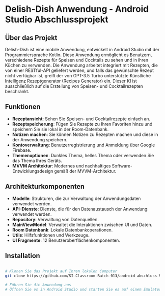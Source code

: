 # Delish-Dish Anwendung - Android Studio Abschlussprojekt

## Über das Projekt
Delish-Dish ist eine mobile Anwendung, entwickelt in Android Studio mit der Programmiersprache Kotlin. 
Diese Anwendung ermöglicht es Benutzern, verschiedene Rezepte für Speisen und Cocktails zu sehen und in ihren Küchen zu verwenden. 
Die Anwendung arbeitet integriert mit Rezepten, die von einer RESTful-API geliefert werden, und falls das 
gewünschte Rezept nicht verfügbar ist, greift der von GPT-3.5 Turbo unterstützte Künstliche Intelligenz Rezeptgenerator 
(Recipes Generator) ein. Dieser KI ist ausschließlich auf die Erstellung von Speisen- und Cocktailrezepten beschränkt.

## Funktionen
- **Rezeptansicht**: Sehen Sie Speisen- und Cocktailrezepte einfach an.
- **Rezeptspeicherung**: Fügen Sie Rezepte zu Ihren Favoriten hinzu und speichern Sie sie lokal in der Room-Datenbank.
- **Notizen machen**: Sie können Notizen zu Rezepten machen und diese in der Anwendung speichern.
- **Kontoverwaltung**: Benutzerregistrierung und Anmeldung über Google Firebase.
- **Themenoptionen**: Dunkles Thema, helles Thema oder verwenden Sie das Thema Ihres Geräts.
- **MVVM Architektur**: Modernes und nachhaltiges Software-Entwicklungsdesign gemäß der MVVM-Architektur.

## Architekturkomponenten
- **Modelle**: Strukturen, die zur Verwaltung der Anwendungsdaten verwendet werden.
- **API-Dienste**: Dienste, die für den Datenaustausch der Anwendung verwendet werden.
- **Repository**: Verwaltung von Datenquellen.
- **MainViewModel**: Verwaltet die Interaktionen zwischen UI und Daten.
- **Room Datenbank**: Lokale Datenbankoperationen.
- **Utils**: Hilfsfunktionen und Werkzeuge.
- **UI Fragmente**: 12 Benutzeroberflächenkomponenten.


## Installation
```bash

# Klonen Sie das Projekt auf Ihren lokalen Computer
git clone https://github.com/SI-Classroom-Batch-013/android-abschluss-VolkanSyntax.git

# Führen Sie die Anwendung aus
# Öffnen Sie es in Android Studio und starten Sie es auf einem Emulator oder laden Sie es auf ein echtes Gerät.
